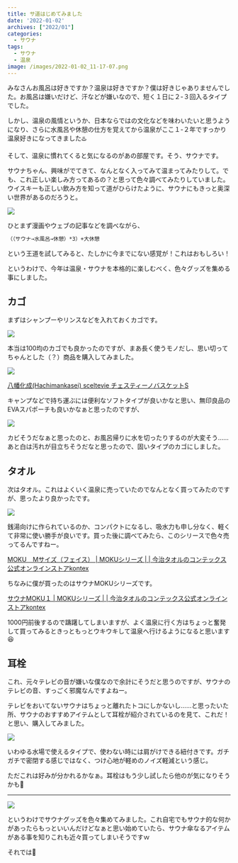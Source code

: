 ```yaml
---
title: サ道はじめてみました
date: '2022-01-02'
archives: ["2022/01"]
categories:
  - サウナ
tags:
  - サウナ
  - 温泉
image: /images/2022-01-02_11-17-07.png
---
```

みなさんお風呂は好きですか？温泉は好きですか？僕は好きじゃありませんでした。お風呂は嫌いだけど、汗などが嫌いなので、短く１日に２-３回入るタイプでした。

しかし、温泉の風情というか、日本ならではの文化などを味わいたいと思うようになり、さらに水風呂や休憩の仕方を覚えてから温泉がここ１-２年ですっかり温泉好きになってきました♨️

そして、温泉に慣れてくると気になるのがあの部屋です。そう、サウナです。

サウナちゃん、興味がでてきて、なんとなく入ってみて温まってみたりして。でも、これ正しい楽しみ方ってあるの？と思って色々調べてみたりしていました。ウイスキーも正しい飲み方を知って道がひらけたように、サウナにもきっと奥深い世界があるのだろうと。

![](/images/sado.jpg)

ひとまず漫画やウェブの記事などを調べながら、

```sh
（（サウナ→水風呂→休憩）*3）+大休憩
```

という王道を試してみると、たしかに今までにない感覚が！これはおもしろい！

というわけで、今年は温泉・サウナを本格的に楽しむべく、色々グッズを集める事にしました。

## カゴ

まずはシャンプーやリンスなどを入れておくカゴです。

![](/images/2022-01-02_11-27-19.png)

本当は100均のカゴでも良かったのですが、まあ長く使うモノだし、思い切ってちゃんとした（？）商品を購入してみました。

<div class="amazfy">
<a href="https://www.amazon.co.jp/dp/B07PDF5NDJ?tag=t4traw-22">
<img src="https://ws-fe.amazon-adsystem.com/widgets/q?_encoding=UTF8&ASIN=B07PDF5NDJ&Format=_SL250_&ID=AsinImage&MarketPlace=JP&ServiceVersion=20070822&WS=1&tag=t4traw-22&language=ja_JP">
<p>八幡化成(Hachimankasei) sceltevie チェスティーノバスケットS</p>
</a>
</div>

キャンプなどで持ち運ぶには便利なソフトタイプが良いかなと思い、無印良品のEVAスパポーチも良いかなぁと思ったのですが、

![](/images/2022-01-02_11-32-21.png)

カビそうだなぁと思ったのと、お風呂帰りに水を切ったりするのが大変そう……あと白は汚れが目立ちそうだなと思ったので、固いタイプのカゴにしました。

## タオル

次はタオル。これはよくいく温泉に売っていたのでなんとなく買ってみたのですが、思ったより良かったです。

![](/images/2022-01-02_11-43-30.png)

銭湯向けに作られているのか、コンパクトになるし、吸水力も申し分なく、軽くて非常に使い勝手が良いです。買った後に調べてみたら、このシリースで色々売ってるんですねー。

[MOKU　Mサイズ（フェイス） | MOKUシリーズ | | 今治タオルのコンテックス公式オンラインストアkontex](https://www.kontex-shop.com/shopdetail/000000001177/)

ちなみに僕が買ったのはサウナMOKUシリーズです。

[サウナMOKU１ | MOKUシリーズ | | 今治タオルのコンテックス公式オンラインストアkontex](https://www.kontex-shop.com/shopdetail/000000001602/)

1000円前後するので躊躇してしまいますが、よく温泉に行く方はちょっと奮発して買ってみるときっともっとウキウキして温泉へ行けるようになると思います😆

## 耳栓

これ、元々テレビの音が嫌いな僕なので余計にそうだと思うのですが、サウナのテレビの音、すっごく邪魔なんですよねー。

テレビをおいてないサウナはちょっと離れたトコにしかないし……と思ったいた所、サウナのおすすめアイテムとして耳栓が紹介されているのを見て、これだ！と思い、購入してみました。

![](/images/2022-01-02_12-02-32.png)

いわゆる水場で使えるタイプで、使わない時には肩がけできる紐付きです。ガチガチで密閉する感じではなく、つけ心地が軽めのノイズ軽減という感じ。

ただこれは好みが分かれるかなぁ。耳栓はもう少し試したら他のが気になりそうかも🤔

---

![](/images/2022-01-02_12-09-32.png)

というわけでサウナグッズを色々集めてみました。これ自宅でもサウナ的な何かがあったらもっといいんだけどなぁと思い始めていたら、サウナ傘なるアイテムがある事を知りこれも近々買ってしまいそうですｗ

それでは🤟